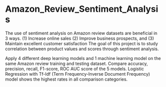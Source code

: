 # Amazon_Review_Sentiment_Analysis
The use of sentiment analysis on Amazon review datasets are beneficial in 3 ways.
(1) Increase online sales
(2) Improve business prospects, and
(3) Maintain excellent customer satisfaction
The goal of this project is to study correlation between product values and scores through sentiment analysis.

Apply 4 different deep learning models and 1 machine learning model on the same Amazon review training and testing dataset.
Compare accuracy, precision, recall, F1-score, ROC AUC score of the 5 models.
Logistic Regression with Tf-Idf (Term Frequency-Inverse Document Frequency) model shows the highest rates in all comparison categories.
